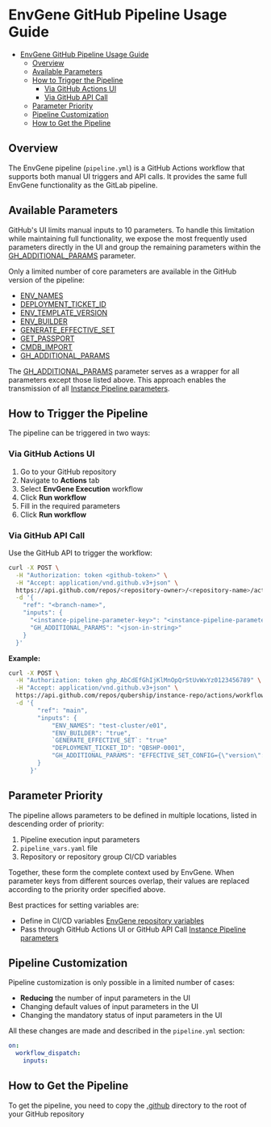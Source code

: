 # EnvGene GitHub Pipeline Usage Guide

- [EnvGene GitHub Pipeline Usage Guide](#envgene-github-pipeline-usage-guide)
  - [Overview](#overview)
  - [Available Parameters](#available-parameters)
  - [How to Trigger the Pipeline](#how-to-trigger-the-pipeline)
    - [Via GitHub Actions UI](#via-github-actions-ui)
    - [Via GitHub API Call](#via-github-api-call)
  - [Parameter Priority](#parameter-priority)
  - [Pipeline Customization](#pipeline-customization)
  - [How to Get the Pipeline](#how-to-get-the-pipeline)

## Overview

The EnvGene pipeline (`pipeline.yml`) is a GitHub Actions workflow that supports both manual UI triggers and API calls. It provides the same full EnvGene functionality as the GitLab pipeline.

## Available Parameters

GitHub's UI limits manual inputs to 10 parameters. To handle this limitation while maintaining full functionality, we expose the most frequently used parameters directly in the UI and group the remaining parameters within the [GH_ADDITIONAL_PARAMS](/docs/instance-pipeline-parameters.md#GH_ADDITIONAL_PARAMS) parameter.

Only a limited number of core parameters are available in the GitHub version of the pipeline:

- [ENV_NAMES](/docs/instance-pipeline-parameters.md#env_names)
- [DEPLOYMENT_TICKET_ID](/docs/instance-pipeline-parameters.md#deployment_ticket_id)
- [ENV_TEMPLATE_VERSION](/docs/instance-pipeline-parameters.md#env_template_version)
- [ENV_BUILDER](/docs/instance-pipeline-parameters.md#env_builder)
- [GENERATE_EFFECTIVE_SET](/docs/instance-pipeline-parameters.md#generate_effective_set)
- [GET_PASSPORT](/docs/instance-pipeline-parameters.md#get_passport)
- [CMDB_IMPORT](/docs/instance-pipeline-parameters.md#cmdb_import)
- [GH_ADDITIONAL_PARAMS](/docs/instance-pipeline-parameters.md#GH_ADDITIONAL_PARAMS)

The [GH_ADDITIONAL_PARAMS](/docs/instance-pipeline-parameters.md#GH_ADDITIONAL_PARAMS) parameter serves as a wrapper for all parameters except those listed above. This approach enables the transmission of all [Instance Pipeline parameters](/docs/instance-pipeline-parameters.md).

## How to Trigger the Pipeline

The pipeline can be triggered in two ways:

### Via GitHub Actions UI

1. Go to your GitHub repository
2. Navigate to **Actions** tab
3. Select **EnvGene Execution** workflow
4. Click **Run workflow**
5. Fill in the required parameters
6. Click **Run workflow**

### Via GitHub API Call

Use the GitHub API to trigger the workflow:

```bash
curl -X POST \
  -H "Authorization: token <github-token>" \
  -H "Accept: application/vnd.github.v3+json" \
  https://api.github.com/repos/<repository-owner>/<repository-name>/actions/workflows/pipeline.yml/dispatches \
  -d '{
    "ref": "<branch-name>",
    "inputs": {
      "<instance-pipeline-parameter-key>": "<instance-pipeline-parameter-value>"
      "GH_ADDITIONAL_PARAMS": "<json-in-string>"
    }
  }'
```

**Example:**

```bash
curl -X POST \
  -H "Authorization: token ghp_AbCdEfGhIjKlMnOpQrStUvWxYz0123456789" \
  -H "Accept: application/vnd.github.v3+json" \
  https://api.github.com/repos/qubership/instance-repo/actions/workflows/pipeline.yml/dispatches \
  -d '{
        "ref": "main",
        "inputs": {
            "ENV_NAMES": "test-cluster/e01",
            "ENV_BUILDER": "true",
            `GENERATE_EFFECTIVE_SET`: "true"
            "DEPLOYMENT_TICKET_ID": "QBSHP-0001",
            "GH_ADDITIONAL_PARAMS": "EFFECTIVE_SET_CONFIG={\"version\": \"v2.0\", \"app_chart_validation\": \"false\"}"
        }
      }'
```

## Parameter Priority

The pipeline allows parameters to be defined in multiple locations, listed in descending order of priority:

1. Pipeline execution input parameters
2. `pipeline_vars.yaml` file
3. Repository or repository group CI/CD variables

Together, these form the complete context used by EnvGene.
When parameter keys from different sources overlap, their values are replaced according to the priority order specified above.

Best practices for setting variables are:

- Define in CI/CD variables [EnvGene repository variables](/docs/envgene-repository-variables.md)
- Pass through GitHub Actions UI or GitHub API Call [Instance Pipeline parameters](/docs/instance-pipeline-parameters.md)

## Pipeline Customization

Pipeline customization is only possible in a limited number of cases:

- **Reducing** the number of input parameters in the UI
- Changing default values of input parameters in the UI
- Changing the mandatory status of input parameters in the UI

All these changes are made and described in the `pipeline.yml` section:

```yaml
on:
  workflow_dispatch:
    inputs:
```

## How to Get the Pipeline

To get the pipeline, you need to copy the [.github](/github_workflows/instance-repo-pipeline/.github) directory to the root of your GitHub repository
